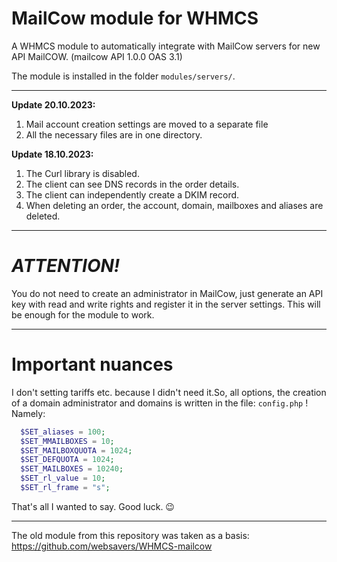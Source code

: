 # MailCow module for WHMCS
A WHMCS module to automatically integrate with MailCow servers for new API MailCOW. (mailcow API 1.0.0 OAS 3.1)

The module is installed in the folder `modules/servers/`. 

---
**Update 20.10.2023:**
1. Mail account creation settings are moved to a separate file
2. All the necessary files are in one directory.

**Update 18.10.2023:**
1. The Curl library is disabled.
2. The client can see DNS records in the order details.
3. The client can independently create a DKIM record.
4. When deleting an order, the account, domain, mailboxes and aliases are deleted.

---

# *ATTENTION!*
You do not need to create an administrator in MailCow, just generate an API key with read and write rights and register it in the server settings. This will be enough for the module to work.

---

# Important nuances
I don't setting tariffs etc. because I didn't need it.So, all options, the creation of a domain administrator and domains is written in the file: `config.php` !
Namely: 
```php
  $SET_aliases = 100;
  $SET_MMAILBOXES = 10;
  $SET_MAILBOXQUOTA = 1024;
  $SET_DEFQUOTA = 1024;
  $SET_MAILBOXES = 10240;
  $SET_rl_value = 10;
  $SET_rl_frame = "s";
```

That's all I wanted to say. Good luck. 😉

---

The old module from this repository was taken as a basis: https://github.com/websavers/WHMCS-mailcow
